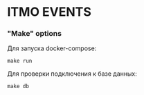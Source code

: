 # ITMO EVENTS

### "Make" options
Для запуска docker-compose:
```
make run
```
Для проверки подключения к базе данных:
```
make db
```
